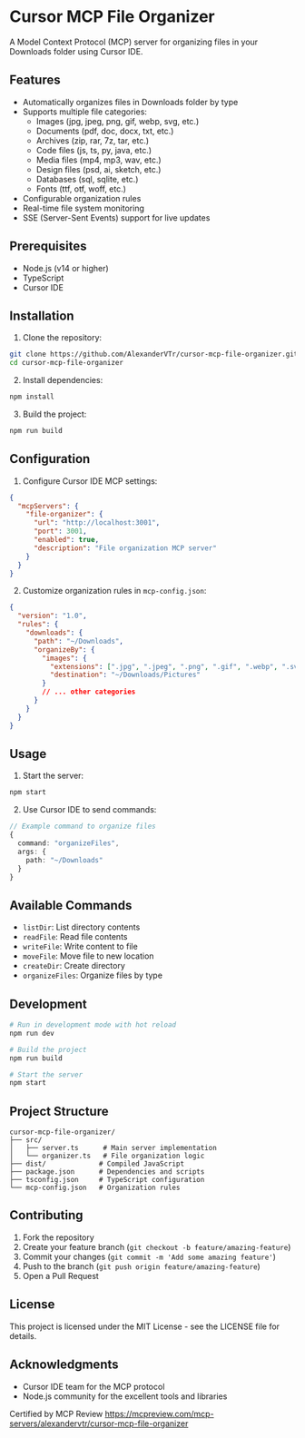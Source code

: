 # Cursor MCP File Organizer

A Model Context Protocol (MCP) server for organizing files in your Downloads folder using Cursor IDE.

## Features

- Automatically organizes files in Downloads folder by type
- Supports multiple file categories:
  - Images (jpg, jpeg, png, gif, webp, svg, etc.)
  - Documents (pdf, doc, docx, txt, etc.)
  - Archives (zip, rar, 7z, tar, etc.)
  - Code files (js, ts, py, java, etc.)
  - Media files (mp4, mp3, wav, etc.)
  - Design files (psd, ai, sketch, etc.)
  - Databases (sql, sqlite, etc.)
  - Fonts (ttf, otf, woff, etc.)
- Configurable organization rules
- Real-time file system monitoring
- SSE (Server-Sent Events) support for live updates

## Prerequisites

- Node.js (v14 or higher)
- TypeScript
- Cursor IDE

## Installation

1. Clone the repository:

```bash
git clone https://github.com/AlexanderVTr/cursor-mcp-file-organizer.git
cd cursor-mcp-file-organizer
```

2. Install dependencies:

```bash
npm install
```

3. Build the project:

```bash
npm run build
```

## Configuration

1. Configure Cursor IDE MCP settings:

```json
{
  "mcpServers": {
    "file-organizer": {
      "url": "http://localhost:3001",
      "port": 3001,
      "enabled": true,
      "description": "File organization MCP server"
    }
  }
}
```

2. Customize organization rules in `mcp-config.json`:

```json
{
  "version": "1.0",
  "rules": {
    "downloads": {
      "path": "~/Downloads",
      "organizeBy": {
        "images": {
          "extensions": [".jpg", ".jpeg", ".png", ".gif", ".webp", ".svg"],
          "destination": "~/Downloads/Pictures"
        }
        // ... other categories
      }
    }
  }
}
```

## Usage

1. Start the server:

```bash
npm start
```

2. Use Cursor IDE to send commands:

```typescript
// Example command to organize files
{
  command: "organizeFiles",
  args: {
    path: "~/Downloads"
  }
}
```

## Available Commands

- `listDir`: List directory contents
- `readFile`: Read file contents
- `writeFile`: Write content to file
- `moveFile`: Move file to new location
- `createDir`: Create directory
- `organizeFiles`: Organize files by type

## Development

```bash
# Run in development mode with hot reload
npm run dev

# Build the project
npm run build

# Start the server
npm start
```

## Project Structure

```
cursor-mcp-file-organizer/
├── src/
│   ├── server.ts      # Main server implementation
│   └── organizer.ts   # File organization logic
├── dist/             # Compiled JavaScript
├── package.json      # Dependencies and scripts
├── tsconfig.json     # TypeScript configuration
└── mcp-config.json   # Organization rules
```

## Contributing

1. Fork the repository
2. Create your feature branch (`git checkout -b feature/amazing-feature`)
3. Commit your changes (`git commit -m 'Add some amazing feature'`)
4. Push to the branch (`git push origin feature/amazing-feature`)
5. Open a Pull Request

## License

This project is licensed under the MIT License - see the LICENSE file for details.

## Acknowledgments

- Cursor IDE team for the MCP protocol
- Node.js community for the excellent tools and libraries

Certified by MCP Review https://mcpreview.com/mcp-servers/alexandervtr/cursor-mcp-file-organizer
